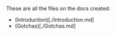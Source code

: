 These are all the files on the docs created:

* (Introduction)[./Introduction.md]
* (Gotchas)[./Gotchas.md]